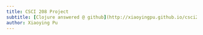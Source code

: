 ```yaml
---
title: CSCI 208 Project
subtitle: [Clojure answered @ github](http://xiaoyingpu.github.io/csci208/)
author: Xiaoying Pu
---
```


